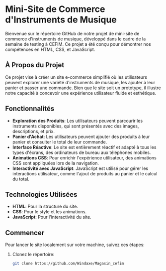 # Mini-Site de Commerce d'Instruments de Musique

Bienvenue sur le répertoire GitHub de notre projet de mini-site de commerce d'instruments de musique, développé dans le cadre de la semaine de testing à CEFIM. Ce projet a été conçu pour démontrer nos compétences en HTML, CSS, et JavaScript.

## À Propos du Projet

Ce projet vise à créer un site e-commerce simplifié où les utilisateurs peuvent explorer une variété d'instruments de musique, les ajouter à leur panier et passer une commande. Bien que le site soit un prototype, il illustre notre capacité à concevoir une expérience utilisateur fluide et esthétique.

## Fonctionnalités

- **Exploration des Produits**: Les utilisateurs peuvent parcourir les instruments disponibles, qui sont présentés avec des images, descriptions, et prix.
- **Panier d'Achat**: Les utilisateurs peuvent ajouter des produits à leur panier et consulter le total de leur commande.
- **Interface Réactive**: Le site est entièrement réactif et adapté à tous les types d'écrans, des ordinateurs de bureau aux téléphones mobiles.
- **Animations CSS**: Pour enrichir l'expérience utilisateur, des animations CSS sont appliquées lors de la navigation.
- **Interactivité avec JavaScript**: JavaScript est utilisé pour gérer les interactions utilisateur, comme l'ajout de produits au panier et le calcul du total.

## Technologies Utilisées

- **HTML**: Pour la structure du site.
- **CSS**: Pour le style et les animations.
- **JavaScript**: Pour l'interactivité du site.

## Commencer

Pour lancer le site localement sur votre machine, suivez ces étapes:

1. Clonez le répertoire:
   ```bash
   git clone https://github.com/Windaxe/Magasin_cefim
